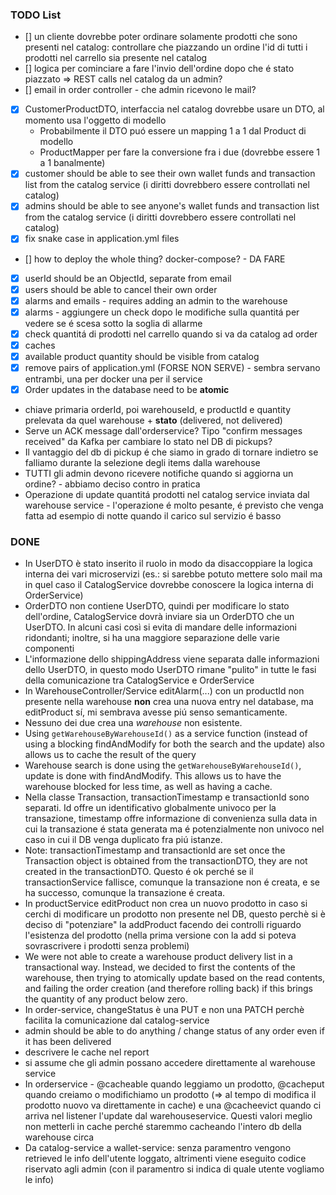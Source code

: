 ### TODO List

- [] un cliente dovrebbe poter ordinare solamente prodotti che sono presenti nel catalog: controllare che piazzando un ordine l'id di tutti i prodotti nel carrello sia presente nel catalog
- [] logica per cominciare a fare l'invio dell'ordine dopo che é stato piazzato => REST calls nel catalog da un admin?
- [] email in order controller - che admin ricevono le mail?
- [X] CustomerProductDTO, interfaccia nel catalog dovrebbe usare un DTO, al momento usa l'oggetto di modello
    - Probabilmente il DTO puó essere un mapping 1 a 1 dal Product di modello
    - ProductMapper per fare la conversione fra i due (dovrebbe essere 1 a 1 banalmente)
- [X] customer should be able to see their own wallet funds and transaction list from the catalog service (i diritti dovrebbero essere controllati nel catalog)
- [X] admins should be able to see anyone's wallet funds and transaction list from the catalog service (i diritti dovrebbero essere controllati nel catalog)
- [X] fix snake case in application.yml files
- [] how to deploy the whole thing? docker-compose? - DA FARE
- [X] userId should be an ObjectId, separate from email
- [X] users should be able to cancel their own order
- [X] alarms and emails - requires adding an admin to the warehouse
- [X] alarms - aggiungere un check dopo le modifiche sulla quantitá per vedere se é scesa sotto la soglia di allarme
- [X] check quantitá di prodotti nel carrello quando si va da catalog ad order
- [X] caches
- [X] available product quantity should be visible from catalog
- [X] remove pairs of application.yml (FORSE NON SERVE) - sembra servano entrambi, una per docker una per il service
- [X] Order updates in the database need to be **atomic**

- chiave primaria orderId, poi warehouseId, e productId e quantity prelevata da quel warehouse + **stato** (delivered, not delivered)
- Serve un ACK message dall'orderservice? Tipo "confirm messages received" da Kafka per cambiare lo stato nel DB di pickups?
- Il vantaggio del db di pickup é che siamo in grado di tornare indietro se falliamo durante la selezione degli items dalla warehouse
- TUTTI gli admin devono ricevere notifiche quando si aggiorna un ordine? - abbiamo deciso contro in pratica
- Operazione di update quantitá prodotti nel catalog service inviata dal warehouse service - l'operazione é molto pesante, é previsto che venga fatta ad esempio di notte quando il carico sul servizio é basso

### DONE

- In UserDTO è stato inserito il ruolo in modo da disaccoppiare la logica interna dei vari microservizi (es.: si sarebbe potuto mettere solo mail ma in quel caso il CatalogService dovrebbe conoscere la logica interna di OrderService)
- OrderDTO non contiene UserDTO, quindi per modificare lo stato dell'ordine, CatalogService dovrà inviare sia un OrderDTO che un UserDTO. In alcuni casi così si evita di mandare delle informazioni ridondanti; inoltre, si ha una maggiore separazione delle varie componenti
- L'informazione dello shippingAddress viene separata dalle informazioni dello UserDTO, in questo modo UserDTO rimane "pulito" in tutte le fasi della comunicazione tra CatalogService e OrderService 
- In WarehouseController/Service editAlarm(...) con un productId non presente nella warehouse **non** crea una nuova entry nel database, ma editProduct sí, mi sembrava avesse piú senso semanticamente.
- Nessuno dei due crea una *warehouse* non esistente.
- Using `getWarehouseByWarehouseId()` as a service function (instead of using a blocking findAndModify for both the search and the update) also allows us to cache the result of the query 
- Warehouse search is done using the `getWarehouseByWarehouseId()`, update is done with findAndModify. This allows us to have the warehouse blocked for less time, as well as having a cache.
- Nella classe Transaction, transactionTimestamp e transactionId sono separati. Id offre un identificativo globalmente univoco per la transazione, timestamp offre informazione di convenienza sulla data in cui la transazione é stata generata ma é potenzialmente non univoco nel caso in cui il DB venga duplicato fra piú istanze.
- Note: transactionTimestamp and transactionId are set once the Transaction object is obtained from the transactionDTO, they are not created in the transactionDTO. Questo é ok perché se il transactionService fallisce, comunque la transazione non é creata, e se ha successo, comunque la transazione é creata.
- In productService editProduct non crea un nuovo prodotto in caso si cerchi di modificare un prodotto non presente nel DB, questo perchè si è deciso di "potenziare" la addProduct facendo dei controlli riguardo l'esistenza del prodotto (nella prima versione con la add si poteva sovrascrivere i prodotti senza problemi)
- We were not able to create a warehouse product delivery list in a transactional way. Instead, we decided to first the contents of the warehouse, then trying to atomically update based on the read contents, and failing the order creation (and therefore rolling back) if this brings the quantity of any product below zero.
- In order-service, changeStatus è una PUT e non una PATCH perchè facilita la comunicazione dal catalog-service
- admin should be able to do anything / change status of any order even if it has been delivered
- descrivere le cache nel report
- si assume che gli admin possano accedere direttamente al warehouse service 
- In orderservice - @cacheable quando leggiamo un prodotto, @cacheput quando creiamo o modifichiamo un prodotto (=> al tempo di modifica il prodotto nuovo va direttamente in cache) e una @cacheevict quando ci arriva nel listener l'update dal warehouseservice. Questi valori meglio non metterli in cache perché staremmo cacheando l'intero db della warehouse circa
- Da catalog-service a wallet-service: senza paramentro vengono retrieved le info dell'utente loggato, altrimenti viene eseguito codice riservato agli admin (con il paramentro si indica di quale utente vogliamo le info)